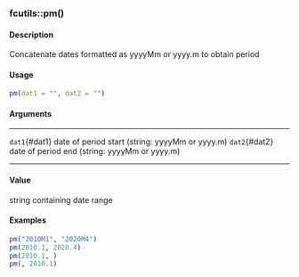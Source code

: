 ### fcutils::pm()

#### Description

Concatenate dates formatted as yyyyMm or yyyy.m to obtain period

#### Usage

``` R
pm(dat1 = "", dat2 = "")
```

#### Arguments

  --------------- -------------------------------------------------
  `dat1`{#dat1}   date of period start (string: yyyyMm or yyyy.m)
  `dat2`{#dat2}   date of period end (string: yyyyMm or yyyy.m)
  --------------- -------------------------------------------------

#### Value

string containing date range

#### Examples

``` R
pm("2010M1", "2020M4")
pm(2010.1, 2020.4)
pm(2010.1, )
pm(, 2010.1)
```
